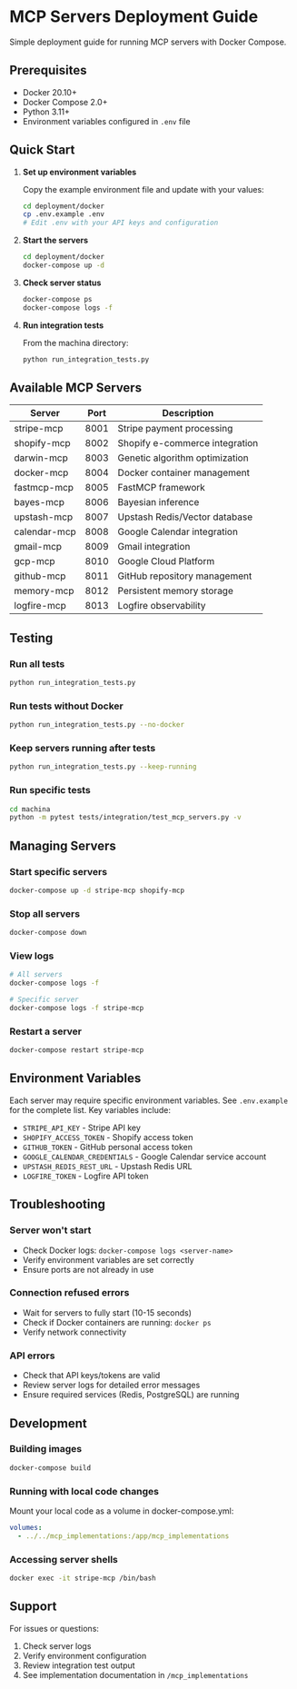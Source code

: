 # MCP Servers Deployment Guide

Simple deployment guide for running MCP servers with Docker Compose.

## Prerequisites

- Docker 20.10+
- Docker Compose 2.0+
- Python 3.11+
- Environment variables configured in `.env` file

## Quick Start

1. **Set up environment variables**

   Copy the example environment file and update with your values:
   ```bash
   cd deployment/docker
   cp .env.example .env
   # Edit .env with your API keys and configuration
   ```

2. **Start the servers**

   ```bash
   cd deployment/docker
   docker-compose up -d
   ```

3. **Check server status**

   ```bash
   docker-compose ps
   docker-compose logs -f
   ```

4. **Run integration tests**

   From the machina directory:
   ```bash
   python run_integration_tests.py
   ```

## Available MCP Servers

| Server | Port | Description |
|--------|------|-------------|
| stripe-mcp | 8001 | Stripe payment processing |
| shopify-mcp | 8002 | Shopify e-commerce integration |
| darwin-mcp | 8003 | Genetic algorithm optimization |
| docker-mcp | 8004 | Docker container management |
| fastmcp-mcp | 8005 | FastMCP framework |
| bayes-mcp | 8006 | Bayesian inference |
| upstash-mcp | 8007 | Upstash Redis/Vector database |
| calendar-mcp | 8008 | Google Calendar integration |
| gmail-mcp | 8009 | Gmail integration |
| gcp-mcp | 8010 | Google Cloud Platform |
| github-mcp | 8011 | GitHub repository management |
| memory-mcp | 8012 | Persistent memory storage |
| logfire-mcp | 8013 | Logfire observability |

## Testing

### Run all tests
```bash
python run_integration_tests.py
```

### Run tests without Docker
```bash
python run_integration_tests.py --no-docker
```

### Keep servers running after tests
```bash
python run_integration_tests.py --keep-running
```

### Run specific tests
```bash
cd machina
python -m pytest tests/integration/test_mcp_servers.py -v
```

## Managing Servers

### Start specific servers
```bash
docker-compose up -d stripe-mcp shopify-mcp
```

### Stop all servers
```bash
docker-compose down
```

### View logs
```bash
# All servers
docker-compose logs -f

# Specific server
docker-compose logs -f stripe-mcp
```

### Restart a server
```bash
docker-compose restart stripe-mcp
```

## Environment Variables

Each server may require specific environment variables. See `.env.example` for the complete list. Key variables include:

- `STRIPE_API_KEY` - Stripe API key
- `SHOPIFY_ACCESS_TOKEN` - Shopify access token
- `GITHUB_TOKEN` - GitHub personal access token
- `GOOGLE_CALENDAR_CREDENTIALS` - Google Calendar service account
- `UPSTASH_REDIS_REST_URL` - Upstash Redis URL
- `LOGFIRE_TOKEN` - Logfire API token

## Troubleshooting

### Server won't start
- Check Docker logs: `docker-compose logs <server-name>`
- Verify environment variables are set correctly
- Ensure ports are not already in use

### Connection refused errors
- Wait for servers to fully start (10-15 seconds)
- Check if Docker containers are running: `docker ps`
- Verify network connectivity

### API errors
- Check that API keys/tokens are valid
- Review server logs for detailed error messages
- Ensure required services (Redis, PostgreSQL) are running

## Development

### Building images
```bash
docker-compose build
```

### Running with local code changes
Mount your local code as a volume in docker-compose.yml:
```yaml
volumes:
  - ../../mcp_implementations:/app/mcp_implementations
```

### Accessing server shells
```bash
docker exec -it stripe-mcp /bin/bash
```

## Support

For issues or questions:
1. Check server logs
2. Verify environment configuration
3. Review integration test output
4. See implementation documentation in `/mcp_implementations`
